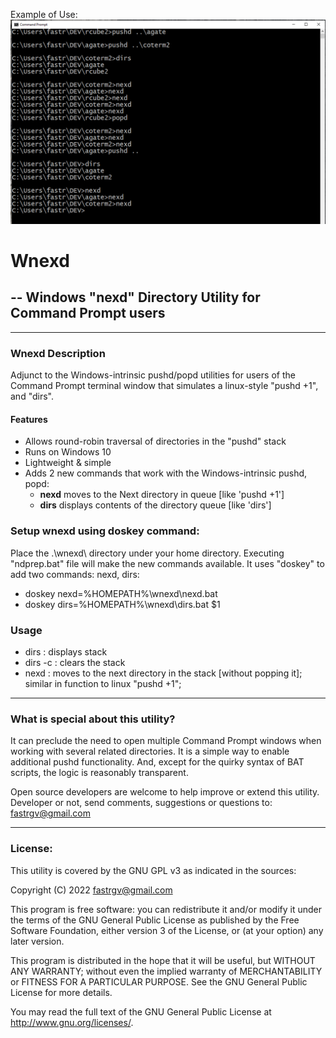 Example of Use:
![screenshot](https://github.com/fastrgv/Wnexd/blob/main/eg.png)


# Wnexd
## -- Windows "nexd" Directory Utility for Command Prompt users
-------------------------------------------------------------------
### Wnexd Description
Adjunct to the Windows-intrinsic pushd/popd utilities for users of the Command Prompt terminal window that simulates a linux-style "pushd +1", and "dirs".

#### Features
* Allows round-robin traversal of directories in the "pushd" stack
* Runs on Windows 10
* Lightweight & simple
* Adds 2 new commands that work with the Windows-intrinsic pushd, popd:
	* **nexd** moves to the Next directory in queue [like 'pushd +1']
	* **dirs** displays contents of the directory queue [like 'dirs']

### Setup wnexd using doskey command:

Place the .\wnexd\\ directory under your home directory.
Executing "ndprep.bat" file will make the new commands available. It uses "doskey" to add two commands: nexd, dirs:

* doskey nexd=%HOMEPATH%\wnexd\nexd.bat
* doskey dirs=%HOMEPATH%\wnexd\dirs.bat $1


### Usage
* dirs : displays stack
* dirs -c : clears the stack
* nexd : moves to the next directory in the stack [without popping it]; similar in function to linux "pushd +1"; 


-------------------------------------------------------------------
### What is special about this utility?
It can preclude the need to open multiple Command Prompt windows when working with several related directories.
It is a simple way to enable additional pushd functionality. And, except for the quirky syntax of BAT scripts, the logic is reasonably transparent.

Open source developers are welcome to help improve or extend this utility.
Developer or not, send comments, suggestions or questions to:
fastrgv@gmail.com



--------------------------
### License:

This utility is covered by the GNU GPL v3 as indicated in the sources:

 Copyright (C) 2022  fastrgv@gmail.com

 This program is free software: you can redistribute it and/or modify
 it under the terms of the GNU General Public License as published by
 the Free Software Foundation, either version 3 of the License, or
 (at your option) any later version.

 This program is distributed in the hope that it will be useful,
 but WITHOUT ANY WARRANTY; without even the implied warranty of
 MERCHANTABILITY or FITNESS FOR A PARTICULAR PURPOSE.  See the
 GNU General Public License for more details.

 You may read the full text of the GNU General Public License
 at <http://www.gnu.org/licenses/>.



